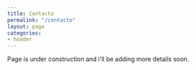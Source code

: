 ```yaml
---
title: Contacto
permalink: "/contacto"
layout: page
categories:
- header
---
```


Page is under construction and i'll be adding more details soon.
